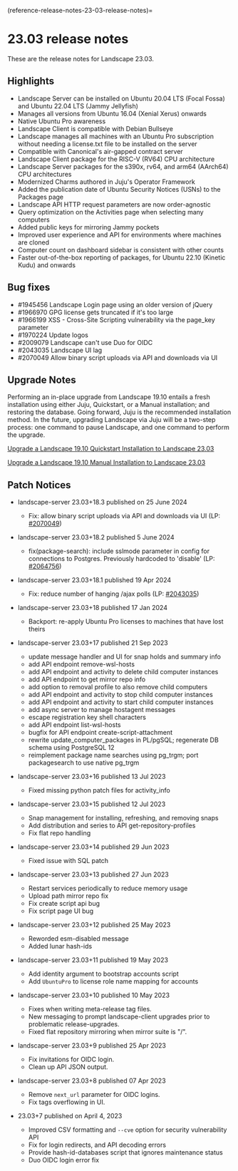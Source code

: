 (reference-release-notes-23-03-release-notes)=
# 23.03 release notes

These are the release notes for Landscape 23.03.

## Highlights
* Landscape Server can be installed on Ubuntu 20.04 LTS (Focal Fossa) and Ubuntu 22.04 LTS (Jammy Jellyfish)
* Manages all versions from Ubuntu 16.04 (Xenial Xerus) onwards
* Native Ubuntu Pro awareness
* Landscape Client is compatible with Debian Bullseye
* Landscape manages all machines with an Ubuntu Pro subscription without needing a license.txt file to be installed on the server
* Compatible with Canonical's air-gapped contract server
* Landscape Client package for the RISC-V (RV64) CPU architecture
* Landscape Server packages for the s390x, rv64, and arm64 (AArch64) CPU architectures
* Modernized Charms authored in Juju's Operator Framework
* Added the publication date of Ubuntu Security Notices (USNs) to the Packages page
* Landscape API HTTP request parameters are now order-agnostic
* Query optimization on the Activities page when selecting many computers
* Added public keys for mirroring Jammy pockets
* Improved user experience and API for environments where machines are cloned
* Computer count on dashboard sidebar is consistent with other counts
* Faster out-of-the-box reporting of packages, for Ubuntu 22.10 (Kinetic Kudu) and onwards

## Bug fixes
* #1945456 Landscape Login page using an older version of jQuery
* #1966970 GPG license gets truncated if it's too large
* #1966199 XSS - Cross-Site Scripting vulnerability via the page_key parameter
* #1970224 Update logos
* #2009079 Landscape can't use Duo for OIDC
* #2043035 Landscape UI lag
* #2070049 Allow binary script uploads via API and downloads via UI

## Upgrade Notes
Performing an in-place upgrade from Landscape 19.10 entails a fresh installation using either Juju, Quickstart, or a Manual installation; and restoring the database. Going forward, Juju is the recommended installation method. In the future, upgrading Landscape via Juju will be a two-step process: one command to pause Landscape, and one command to perform the upgrade.

[Upgrade a Landscape 19.10 Quickstart Installation to Landscape 23.03](https://discourse.ubuntu.com/t/upgrade-a-landscape-19-10-quickstart-installation-to-landscape-23-03/34336/)

[Upgrade a Landscape 19.10 Manual Installation to Landscape 23.03](https://discourse.ubuntu.com/t/upgrade-a-landscape-19-10-manual-installation-to-landscape-23-03/34335/)

## Patch Notices

- landscape-server 23.03+18.3 published on 25 June 2024

   * Fix: allow binary script uploads via API and downloads via UI (LP: [#2070049](https://bugs.launchpad.net/landscape/+bug/2070049))

- landscape-server 23.03+18.2 published 5 June 2024

  * fix(package-search): include sslmode parameter in config for connections to Postgres. Previously hardcoded to 'disable' (LP: [#2064756](https://launchpad.net/bugs/2064756))

- landscape-server 23.03+18.1 published 19 Apr 2024

  * Fix: reduce number of hanging /ajax polls (LP: [#2043035](https://launchpad.net/bugs/2043035))

- landscape-server 23.03+18 published 17 Jan 2024

  * Backport: re-apply Ubuntu Pro licenses to machines that have lost theirs

- landscape-server 23.03+17 published 21 Sep 2023

  * update message handler and UI for snap holds and summary info
  * add API endpoint remove-wsl-hosts
  * add API endpoint and activity to delete child computer instances
  * add API endpoint to get mirror repo info
  * add option to removal profile to also remove child computers
  * add API endpoint and activity to stop child computer instances
  * add API endpoint and activity to start child computer instances
  * add async server to manage hostagent messages
  * escape registration key shell characters
  * add API endpoint list-wsl-hosts
  * bugfix for API endpoint create-script-attachment
  * rewrite update_computer_packages in PL/pgSQL; regenerate DB schema using
    PostgreSQL 12
  * reimplement package name searches using pg_trgm; port packagesearch to use
    native pg_trgm

- landscape-server 23.03+16 published 13 Jul 2023

  * Fixed missing python patch files for activity_info

- landscape-server 23.03+15 published 12 Jul 2023

  * Snap management for installing, refreshing, and removing snaps
  * Add distribution and series to API get-repository-profiles
  * Fix flat repo handling

- landscape-server 23.03+14 published 29 Jun 2023

  * Fixed issue with SQL patch

- landscape-server 23.03+13 published 27 Jun 2023

  * Restart services periodically to reduce memory usage
  * Upload path mirror repo fix
  * Fix create script api bug
  * Fix script page UI bug

- landscape-server 23.03+12 published 25 May 2023

  * Reworded esm-disabled message
  * Added lunar hash-ids

- landscape-server 23.03+11 published 19 May 2023

  * Add identity argument to bootstrap accounts script
  * Add `UbuntuPro` to license role name mapping for accounts

- landscape-server 23.03+10 published 10 May 2023

  * Fixes when writing meta-release tag files.
  * New messaging to prompt landscape-client upgrades prior to problematic
    release-upgrades.
  * Fixed flat repository mirroring when mirror suite is "/".

- landscape-server 23.03+9 published 25 Apr 2023

  * Fix invitations for OIDC login.
  * Clean up API JSON output.

- landscape-server 23.03+8 published 07 Apr 2023

  * Remove `next_url` parameter for OIDC logins.
  * Fix tags overflowing in UI. 

- 23.03+7 published on April 4, 2023
  * Improved CSV formatting and `--cve` option for security vulnerability API
  * Fix for login redirects, and API decoding errors
  * Provide hash-id-databases script that ignores maintenance status
  * Duo OIDC login error fix

